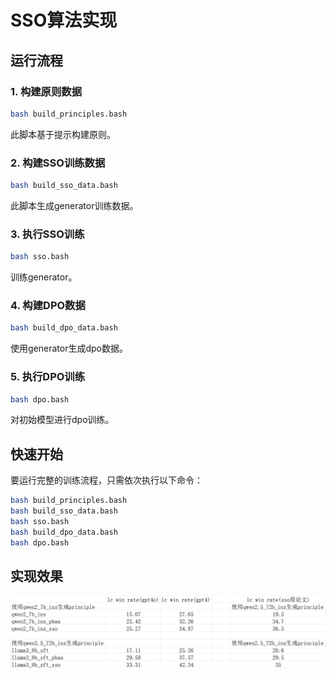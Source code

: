 # SSO算法实现

## 运行流程

### 1. 构建原则数据
```bash
bash build_principles.bash
```
此脚本基于提示构建原则。

### 2. 构建SSO训练数据
```bash
bash build_sso_data.bash
```
此脚本生成generator训练数据。

### 3. 执行SSO训练
```bash
bash sso.bash
```
训练generator。

### 4. 构建DPO数据
```bash
bash build_dpo_data.bash
```
使用generator生成dpo数据。

### 5. 执行DPO训练
```bash
bash dpo.bash
```
对初始模型进行dpo训练。

## 快速开始

要运行完整的训练流程，只需依次执行以下命令：

```bash
bash build_principles.bash
bash build_sso_data.bash
bash sso.bash
bash build_dpo_data.bash
bash dpo.bash
```
## 实现效果
![Results](./chat.jpg)